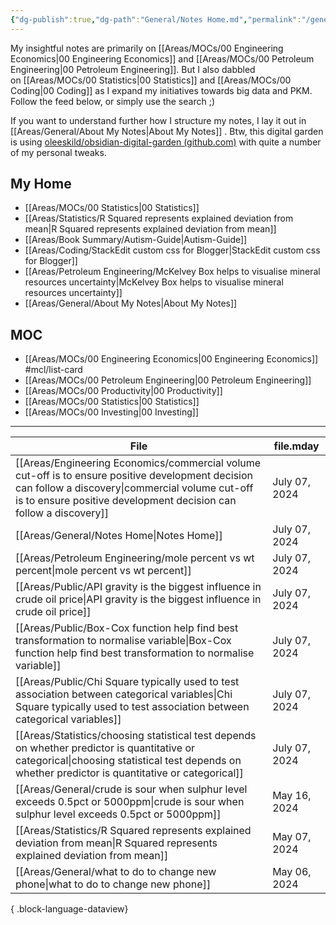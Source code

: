 ```yaml
---
{"dg-publish":true,"dg-path":"General/Notes Home.md","permalink":"/general/notes-home/","title":"Notes Home","tags":["gardenEntry"],"dgShowBacklinks":"false","dgShowToc":"false"}
---
```



My insightful notes are primarily on [[Areas/MOCs/00 Engineering Economics\|00 Engineering Economics]] and [[Areas/MOCs/00 Petroleum Engineering\|00 Petroleum Engineering]]. But I also dabbled on [[Areas/MOCs/00 Statistics\|00 Statistics]] and [[Areas/MOCs/00 Coding\|00 Coding]] as I expand my initiatives towards big data and PKM. Follow the feed below, or simply use the search ;)

If you want to understand further how I structure my notes, I lay it out in [[Areas/General/About My Notes\|About My Notes]] . Btw, this digital garden is using [oleeskild/obsidian-digital-garden (github.com)](https://github.com/oleeskild/obsidian-digital-garden) with quite a number of my personal tweaks.

## My Home
- [[Areas/MOCs/00 Statistics\|00 Statistics]]
- [[Areas/Statistics/R Squared represents explained deviation from mean\|R Squared represents explained deviation from mean]]
- [[Areas/Book Summary/Autism-Guide\|Autism-Guide]]
- [[Areas/Coding/StackEdit custom css for Blogger\|StackEdit custom css for Blogger]]
- [[Areas/Petroleum Engineering/McKelvey Box helps to visualise mineral resources uncertainty\|McKelvey Box helps to visualise mineral resources uncertainty]]
- [[Areas/General/About My Notes\|About My Notes]]

## MOC
- [[Areas/MOCs/00 Engineering Economics\|00 Engineering Economics]] #mcl/list-card
- [[Areas/MOCs/00 Petroleum Engineering\|00 Petroleum Engineering]]
- [[Areas/MOCs/00 Productivity\|00 Productivity]]
- [[Areas/MOCs/00 Statistics\|00 Statistics]]
- [[Areas/MOCs/00 Investing\|00 Investing]]

---

| File                                                                                                                                                                                                                        | file.mday     |
| --------------------------------------------------------------------------------------------------------------------------------------------------------------------------------------------------------------------------- | ------------- |
| [[Areas/Engineering Economics/commercial volume cut-off is to ensure positive development decision can follow a discovery\|commercial volume cut-off is to ensure positive development decision can follow a discovery]] | July 07, 2024 |
| [[Areas/General/Notes Home\|Notes Home]]                                                                                                                                                                                 | July 07, 2024 |
| [[Areas/Petroleum Engineering/mole percent vs wt percent\|mole percent vs wt percent]]                                                                                                                                   | July 07, 2024 |
| [[Areas/Public/API gravity is the biggest influence in crude oil price\|API gravity is the biggest influence in crude oil price]]                                                                                        | July 07, 2024 |
| [[Areas/Public/Box-Cox function help find best transformation to normalise variable\|Box-Cox function help find best transformation to normalise variable]]                                                              | July 07, 2024 |
| [[Areas/Public/Chi Square typically used to test association between categorical variables\|Chi Square typically used to test association between categorical variables]]                                                | July 07, 2024 |
| [[Areas/Statistics/choosing statistical test depends on whether predictor is quantitative or categorical\|choosing statistical test depends on whether predictor is quantitative or categorical]]                        | July 07, 2024 |
| [[Areas/General/crude is sour when sulphur level exceeds 0.5pct or 5000ppm\|crude is sour when sulphur level exceeds 0.5pct or 5000ppm]]                                                                                 | May 16, 2024  |
| [[Areas/Statistics/R Squared represents explained deviation from mean\|R Squared represents explained deviation from mean]]                                                                                              | May 07, 2024  |
| [[Areas/General/what to do to change new phone\|what to do to change new phone]]                                                                                                                                         | May 06, 2024  |

{ .block-language-dataview}
